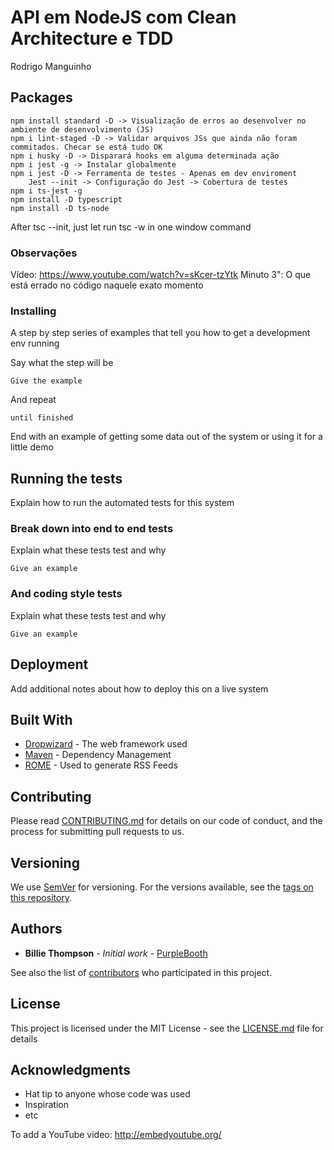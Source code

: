 # API em NodeJS com Clean Architecture e TDD
 
Rodrigo Manguinho

## Packages
```
npm install standard -D -> Visualização de erros ao desenvolver no ambiente de desenvolvimento (JS)
npm i lint-staged -D -> Validar arquivos JSs que ainda não foram commitados. Checar se está tudo OK
npm i husky -D -> Disparará hooks em alguma determinada ação
npm i jest -g -> Instalar globalmente
npm i jest -D -> Ferramenta de testes - Apenas em dev enviroment
    Jest --init -> Configuração do Jest -> Cobertura de testes
npm i ts-jest -g
npm install -D typescript
npm install -D ts-node
```

After tsc --init, just let run tsc -w in one window command 

### Observações

Vídeo: https://www.youtube.com/watch?v=sKcer-tzYtk
Minuto 3": O que está errado no código naquele exato momento

### Installing

A step by step series of examples that tell you how to get a development env running

Say what the step will be

```
Give the example
```

And repeat

```
until finished
```

End with an example of getting some data out of the system or using it for a little demo

## Running the tests

Explain how to run the automated tests for this system

### Break down into end to end tests

Explain what these tests test and why

```
Give an example
```

### And coding style tests

Explain what these tests test and why

```
Give an example
```

## Deployment

Add additional notes about how to deploy this on a live system

## Built With

* [Dropwizard](http://www.dropwizard.io/1.0.2/docs/) - The web framework used
* [Maven](https://maven.apache.org/) - Dependency Management
* [ROME](https://rometools.github.io/rome/) - Used to generate RSS Feeds

## Contributing

Please read [CONTRIBUTING.md](https://gist.github.com/PurpleBooth/b24679402957c63ec426) for details on our code of conduct, and the process for submitting pull requests to us.

## Versioning

We use [SemVer](http://semver.org/) for versioning. For the versions available, see the [tags on this repository](https://github.com/your/project/tags). 

## Authors

* **Billie Thompson** - *Initial work* - [PurpleBooth](https://github.com/PurpleBooth)

See also the list of [contributors](https://github.com/your/project/contributors) who participated in this project.

## License

This project is licensed under the MIT License - see the [LICENSE.md](LICENSE.md) file for details

## Acknowledgments

* Hat tip to anyone whose code was used
* Inspiration
* etc

To add a YouTube video:
http://embedyoutube.org/